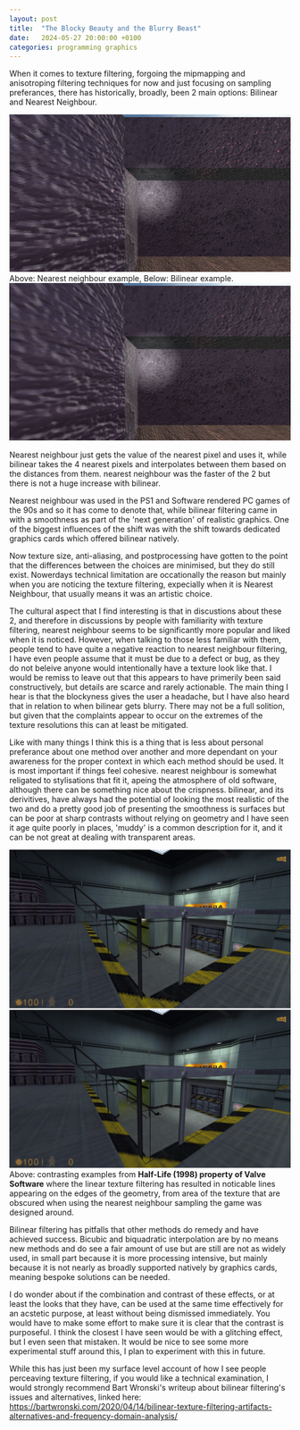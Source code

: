 ```yaml
---
layout: post
title:  "The Blocky Beauty and the Blurry Beast"
date:   2024-05-27 20:00:00 +0100
categories: programming graphics
---
```

When it comes to texture filtering, forgoing the mipmapping and anisotroping filtering techniques for now and just focusing on sampling preferances, there has historically, broadly, been 2 main options: Bilinear and Nearest Neighbour.

![Nearest](/assets/images/nearestExample.png)  
Above: Nearest neighbour example, Below: Bilinear example.
![Bilinear](/assets/images/linearExample.png)  

Nearest neighbour just gets the value of the nearest pixel and uses it, while bilinear takes the 4 nearest pixels and interpolates between them based on the distances from them. nearest neighbour was the faster of the 2 but there is not a huge increase with bilinear.

Nearest neighbour was used in the PS1 and Software rendered PC games of the 90s and so it has come to denote that, while bilinear filtering came in with a smoothness as part of the 'next generation' of realistic graphics. One of the biggest influences of the shift was with the shift towards dedicated graphics cards which offered bilinear natively.

Now texture size, anti-aliasing, and postprocessing have gotten to the point that the differences between the choices are minimised, but they do still exist. Nowerdays technical limitation are occationally the reason but mainly when you are noticing the texture filtering, expecially when it is Nearest Neighbour, that usually means it was an artistic choice.

The cultural aspect that I find interesting is that in discustions about these 2, and therefore in discussions by people with familiarity with texture filtering, nearest neighbour seems to be significantly more popular and liked when it is noticed. However, when talking to those less familiar with them, people tend to have quite a negative reaction to nearest neighbour filtering, I have even people assume that it must be due to a defect or bug, as they do not beleive anyone would intentionally have a texture look like that. I would be remiss to leave out that this appears to have primerily been said constructively, but details are scarce and rarely actionable. The main thing I hear is that the blockyness gives the user a headache, but I have also heard that in relation to when bilinear gets blurry. There may not be a full solition, but given that the complaints appear to occur on the extremes of the texture resolutions this can at least be mitigated.

Like with many things I think this is a thing that is less about personal preferance about one method over another and more dependant on your awareness for the proper context in which each method should be used. It is most important if things feel cohesive. nearest neighbour is somewhat religated to stylisations that fit it, apeing the atmosphere of old software, although there can be something nice about the crispness. bilinear, and its derivitives, have always had the potential of looking the most realistic of the two and do a pretty good job of presenting the smoothness is surfaces but can be poor at sharp contrasts without relying on geometry and I have seen it age quite poorly in places, 'muddy' is a common description for it, and it can be not great at dealing with transparent areas.

![HalfLife railing nearest](/assets/images/20240527142204_1.jpg)
![HalfLife railing linear](/assets/images/20240527142148_1.jpg)
Above: contrasting examples from **Half-Life (1998) property of Valve Software** where the linear texture filtering has resulted in noticable lines appearing on the edges of the geometry, from area of the texture that are obscured when using the nearest neighbour sampling the game was designed around.

Bilinear filtering has pitfalls that other methods do remedy and have achieved success. Bicubic and biquadratic interpolation are by no means new methods and do see a fair amount of use but are still are not as widely used, in small part because it is more processing intensive, but mainly because it is not nearly as broadly supported natively by graphics cards, meaning bespoke solutions can be needed.

I do wonder about if the combination and contrast of these effects, or at least the looks that they have, can be used at the same time effectively for an acstetic purpose, at least without being dismissed immediately. You would have to make some effort to make sure it is clear that the contrast is purposeful. I think the closest I have seen would be with a glitching effect, but I even seen that mistaken. It would be nice to see some more experimental stuff around this, I plan to experiment with this in future. 

While this has just been my surface level account of how I see people perceaving texture filtering, if you would like a technical examination, I would strongly recommend Bart Wronski's writeup about bilinear filtering's issues and alternatives, linked here:  
<https://bartwronski.com/2020/04/14/bilinear-texture-filtering-artifacts-alternatives-and-frequency-domain-analysis/>